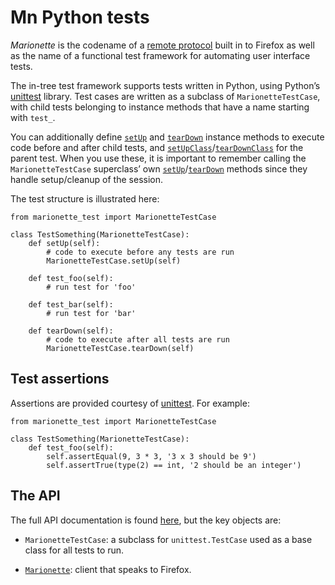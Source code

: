 Mn Python tests
===============

_Marionette_ is the codename of a [remote protocol] built in to
Firefox as well as the name of a functional test framework for
automating user interface tests.

The in-tree test framework supports tests written in Python, using
Python’s [unittest] library.  Test cases are written as a subclass
of `MarionetteTestCase`, with child tests belonging to instance
methods that have a name starting with `test_`.

You can additionally define [`setUp`] and [`tearDown`] instance
methods to execute code before and after child tests, and
[`setUpClass`]/[`tearDownClass`] for the parent test.  When you use
these, it is important to remember calling the `MarionetteTestCase`
superclass’ own [`setUp`]/[`tearDown`] methods since they handle
setup/cleanup of the session.

The test structure is illustrated here:

	from marionette_test import MarionetteTestCase

	class TestSomething(MarionetteTestCase):
	    def setUp(self):
	        # code to execute before any tests are run
	        MarionetteTestCase.setUp(self)

	    def test_foo(self):
	        # run test for 'foo'

	    def test_bar(self):
	        # run test for 'bar'

	    def tearDown(self):
	        # code to execute after all tests are run
	        MarionetteTestCase.tearDown(self)

[remote protocol]: Protocol.md
[unittest]: https://docs.python.org/3/library/unittest.html
[`setUp`]: https://docs.python.org/3/library/unittest.html#unittest.TestCase.setUp
[`setUpClass`]: https://docs.python.org/3/library/unittest.html#unittest.TestCase.setUpClass
[`tearDown`]: https://docs.python.org/3/library/unittest.html#unittest.TestCase.tearDown
[`tearDownClass`]: https://docs.python.org/3/library/unittest.html#unittest.TestCase.tearDownClass


Test assertions
---------------

Assertions are provided courtesy of [unittest].  For example:

	from marionette_test import MarionetteTestCase

	class TestSomething(MarionetteTestCase):
	    def test_foo(self):
	        self.assertEqual(9, 3 * 3, '3 x 3 should be 9')
	        self.assertTrue(type(2) == int, '2 should be an integer')


The API
-------

The full API documentation is found [here], but the key objects are:

  * `MarionetteTestCase`: a subclass for `unittest.TestCase`
    used as a base class for all tests to run.

  * [`Marionette`]: client that speaks to Firefox.

[here]: /python/marionette_driver.rst
[`Marionette`]: /python/marionette_driver.rst#marionette_driver.marionette.Marionette
